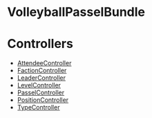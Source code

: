 VolleyballPasselBundle
================
Controllers
===========
- [AttendeeController](controllers/attendee.md)
- [FactionController](controllers/faction.md)
- [LeaderController](controllers/leader.md)
- [LevelController](controllers/level.md)
- [PasselController](controllers/passel.md)
- [PositionController](controllers/position.md)
- [TypeController](controllers/type.md)